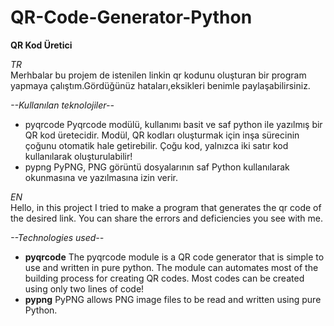 # QR-Code-Generator-Python

**QR Kod Üretici**

*TR*<br>
Merhbalar bu projem de istenilen linkin qr kodunu oluşturan bir program yapmaya çalıştım.Gördüğünüz hataları,eksikleri benimle paylaşabilirsiniz.

*--Kullanılan teknolojiler--*
- pyqrcode
Pyqrcode modülü, kullanımı basit ve saf python ile yazılmış bir QR kod üretecidir. Modül, QR kodları oluşturmak için inşa sürecinin çoğunu otomatik hale getirebilir. Çoğu kod, yalnızca iki satır kod kullanılarak oluşturulabilir!
- pypng
PyPNG, PNG görüntü dosyalarının saf Python kullanılarak okunmasına ve yazılmasına izin verir.


*EN*<br>
Hello, in this project I tried to make a program that generates the qr code of the desired link. You can share the errors and deficiencies you see with me.

*--Technologies used--*
- **pyqrcode**
The pyqrcode module is a QR code generator that is simple to use and written in pure python. The module can automates most of the building process for creating QR codes. Most codes can be created using only two lines of code!
- **pypng**
PyPNG allows PNG image files to be read and written using pure Python.
